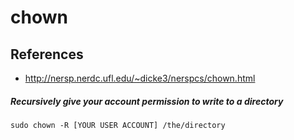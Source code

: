 # chown

## References
* http://nersp.nerdc.ufl.edu/~dicke3/nerspcs/chown.html

##### Recursively give your account permission to write to a directory
```
sudo chown -R [YOUR USER ACCOUNT] /the/directory
```

